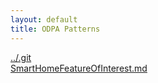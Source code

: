 ```yaml
---
layout: default
title: ODPA Patterns
---
```

  
[../.git](../.git)  
[SmartHomeFeatureOfInterest.md](../SmartHome_FeatureOfInterest/SmartHomeFeatureOfInterest)  
